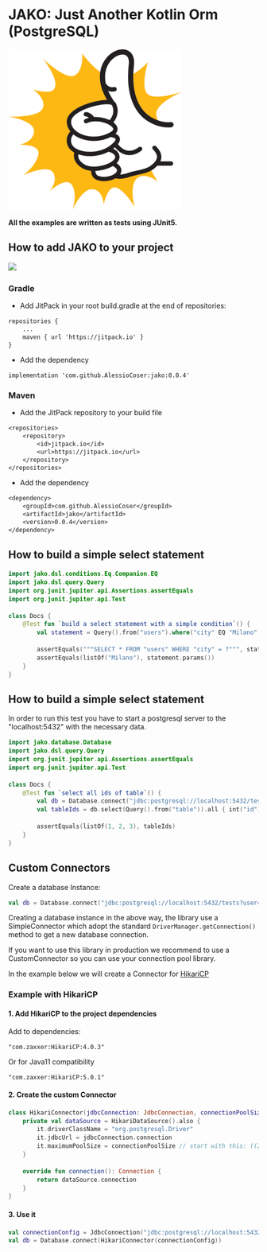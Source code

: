# JAKO: Just Another Kotlin Orm (PostgreSQL)
![Daikon](./jako.png)

**All the examples are written as tests using JUnit5.**

## How to add JAKO to your project
[![](https://jitpack.io/v/AlessioCoser/jako.svg)](https://jitpack.io/#AlessioCoser/jako)

### Gradle
- Add JitPack in your root build.gradle at the end of repositories:
```
repositories {
    ...
    maven { url 'https://jitpack.io' }
}
```

- Add the dependency
```
implementation 'com.github.AlessioCoser:jako:0.0.4'
```

### Maven
- Add the JitPack repository to your build file
```
<repositories>
    <repository>
        <id>jitpack.io</id>
        <url>https://jitpack.io</url>
    </repository>
</repositories>
```
- Add the dependency
```
<dependency>
    <groupId>com.github.AlessioCoser</groupId>
    <artifactId>jako</artifactId>
    <version>0.0.4</version>
</dependency>
```

## How to build a simple select statement
```kotlin
import jako.dsl.conditions.Eq.Companion.EQ
import jako.dsl.query.Query
import org.junit.jupiter.api.Assertions.assertEquals
import org.junit.jupiter.api.Test

class Docs {
    @Test fun `build a select statement with a simple condition`() {
        val statement = Query().from("users").where("city" EQ "Milano")

        assertEquals("""SELECT * FROM "users" WHERE "city" = ?""", statement.toString())
        assertEquals(listOf("Milano"), statement.params())
    }
}
```

## How to build a simple select statement
In order to run this test you have to start a postgresql server to the "localhost:5432" with the necessary data.
```kotlin
import jako.database.Database
import jako.dsl.query.Query
import org.junit.jupiter.api.Assertions.assertEquals
import org.junit.jupiter.api.Test

class Docs {
    @Test fun `select all ids of table`() {
        val db = Database.connect("jdbc:postgresql://localhost:5432/tests?user=user&password=password")
        val tableIds = db.select(Query().from("table")).all { int("id") }

        assertEquals(listOf(1, 2, 3), tableIds)
    }
}
```

## Custom Connectors
Create a database Instance:
```kotlin
val db = Database.connect("jdbc:postgresql://localhost:5432/tests?user=user&password=password")
```
Creating a database instance in the above way, the library use a SimpleConnector which adopt the standard `DriverManager.getConnection()` method to get a new database connection.

If you want to use this library in production we recommend to use a CustomConnector so you can use your connection pool library.

In the example below we will create a Connector for [HikariCP](https://github.com/brettwooldridge/HikariCP) 

### Example with HikariCP
#### 1. Add HikariCP to the project dependencies
Add to dependencies:
```
"com.zaxxer:HikariCP:4.0.3"
```
Or for Java11 compatibility
```
"com.zaxxer:HikariCP:5.0.1"
```
#### 2. Create the custom Connector
```kotlin
class HikariConnector(jdbcConnection: JdbcConnection, connectionPoolSize: Int = 10): DatabaseConnector {
    private val dataSource = HikariDataSource().also {
        it.driverClassName = "org.postgresql.Driver"
        it.jdbcUrl = jdbcConnection.connection
        it.maximumPoolSize = connectionPoolSize // start with this: ((2 * core_count) + number_of_disks)
    }

    override fun connection(): Connection {
        return dataSource.connection
    }
}
```

#### 3. Use it
```kotlin
val connectionConfig = JdbcConnection("jdbc:postgresql://localhost:5432/tests?user=user&password=password")
val db = Database.connect(HikariConnector(connectionConfig))
```